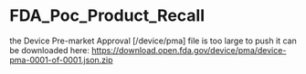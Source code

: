 # FDA_Poc_Product_Recall
 
the Device Pre-market Approval [/device/pma] file is too large to push it can be downloaded here: https://download.open.fda.gov/device/pma/device-pma-0001-of-0001.json.zip
